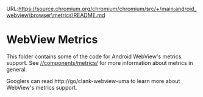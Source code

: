 URL:https://source.chromium.org/chromium/chromium/src/+/main:android_webview\browser\metrics\README.md
# WebView Metrics

This folder contains some of the code for Android WebView's metrics support. See
[//components/metrics/](/components/metrics/README) for more information about
metrics in general.

Googlers can read http://go/clank-webview-uma to learn more about WebView's
metrics support.
